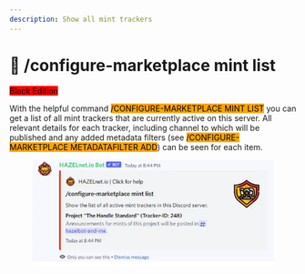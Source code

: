 ```yaml
---
description: Show all mint trackers
---
```


# 📃 /configure-marketplace mint list

<mark style="background-color:red;">Black Edition</mark>

With the helpful command <mark style="background-color:orange;">/CONFIGURE-MARKETPLACE MINT LIST</mark> you can get a list of all mint trackers that are currently active on this server. All relevant details for each tracker, including channel to which will be published and any added metadata filters (see <mark style="background-color:orange;">/CONFIGURE-MARKETPLACE METADATAFILTER ADD</mark>) can be seen for each item.

<figure><img src="../../../../.gitbook/assets/image (136).png" alt=""><figcaption></figcaption></figure>
